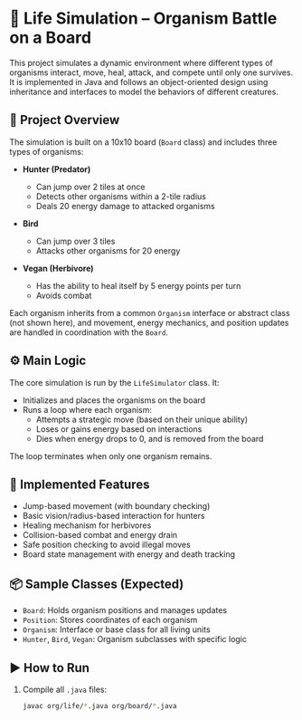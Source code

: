 # 🧬 Life Simulation – Organism Battle on a Board

This project simulates a dynamic environment where different types of organisms interact, move, heal, attack, and compete until only one survives. It is implemented in Java and follows an object-oriented design using inheritance and interfaces to model the behaviors of different creatures.

## 🎯 Project Overview

The simulation is built on a 10x10 board (`Board` class) and includes three types of organisms:

- **Hunter (Predator)**  
  - Can jump over 2 tiles at once
  - Detects other organisms within a 2-tile radius
  - Deals 20 energy damage to attacked organisms

- **Bird**  
  - Can jump over 3 tiles
  - Attacks other organisms for 20 energy

- **Vegan (Herbivore)**  
  - Has the ability to heal itself by 5 energy points per turn
  - Avoids combat

Each organism inherits from a common `Organism` interface or abstract class (not shown here), and movement, energy mechanics, and position updates are handled in coordination with the `Board`.

## ⚙️ Main Logic

The core simulation is run by the `LifeSimulator` class. It:

- Initializes and places the organisms on the board
- Runs a loop where each organism:
  - Attempts a strategic move (based on their unique ability)
  - Loses or gains energy based on interactions
  - Dies when energy drops to 0, and is removed from the board

The loop terminates when only one organism remains.

## 🧠 Implemented Features

- Jump-based movement (with boundary checking)
- Basic vision/radius-based interaction for hunters
- Healing mechanism for herbivores
- Collision-based combat and energy drain
- Safe position checking to avoid illegal moves
- Board state management with energy and death tracking

## 📦 Sample Classes (Expected)

- `Board`: Holds organism positions and manages updates
- `Position`: Stores coordinates of each organism
- `Organism`: Interface or base class for all living units
- `Hunter`, `Bird`, `Vegan`: Organism subclasses with specific logic

## ▶️ How to Run

1. Compile all `.java` files:
   ```bash
   javac org/life/*.java org/board/*.java
